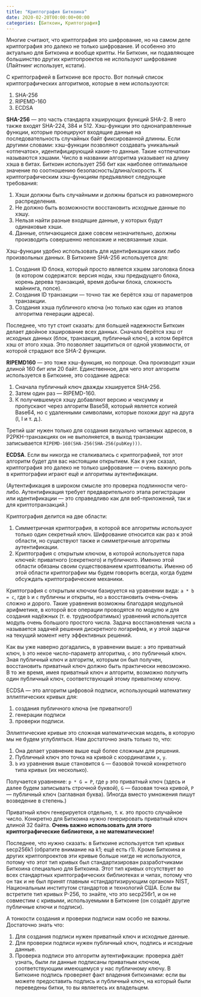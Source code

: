 ```yaml
---
title: "Криптография Биткоина"
date: 2020-02-20T00:00:00+00:00
categories: [Биткоин, Криптография]
---
```


Многие считают, что криптография это шифрование, но на самом деле криптография это далеко не только шифрование. И особенно это актуально для Биткоина и вообще крипты. Ни Биткоин, ни подавляющее большинство других криптопроектов не используют шифрование (Лайтнинг использует, кстати).

С криптографией в Биткоине все просто. Вот полный список криптографических алгоритмов, которые в нем используются:
1. SHA-256
2. RIPEMD-160
3. ECDSA

**SHA-256** — это часть стандарта хэширующих функций SHA-2. В него также входят SHA-224, 384 и 512. Хэш-функции это однонаправленные функции, которые проецируют входящие данные на последовательность случайных байт фиксированной длинны. Если другими словами: хэш-функции позволяют создавать уникальный «отпечаток», идентифицирующий какие-то данные. Такие «отпечатки» называются хэшами. 
Число в названии алгоритма указывает на длину хэша в битах. Биткоин использует 256 бит как наиболее оптимальное значение по соотношению безопасность/длина/скорость.
К криптографическим хэш-функциям предъявляют следующие требования:
1. Хэши должны быть случайными и должны браться из равномерного распределения.
2. Не должно быть возможности восстановить исходные данные по хэшу.
3. Нельзя найти разные входящие данные, у которых будут одинаковые хэши.
4. Данные, отличающиеся даже совсем незначительно, должны производить совершенно непохожие и несвязанные хэши.

Хэш-функции удобно использовать для идентификации каких либо произвольных данных. В Биткоине SHA-256 используется для:
1. Создания ID блока, который просто является хэшем заголовка блока (в котором содержатся: версия ноды, хэш предыдущего блока, корень дерева транзакций, время добычи блока, сложность майнинга, nonce).
2. Создания ID транзакции — точно так же берётся хэш от параметров транзакции.
3. Создания хэша публичного ключа (но только как один из этапов алгоритма генерации адреса).

Последнее, что тут стоит сказать: для большей надежности Биткоин делает двойное хэширование всех данных. Сначала берётся хэш от исходных данных (блок, транзакция, публичный ключ), а котом берётся хэш от этого хэша. Это позволяет защититься от одной уязвимости, от которой страдают все SHA-2 функции.

**RIPEMD160** — это тоже хэш-функция, но попроще. Она производит хэши длиной 160 бит или 20 байт. Единственное, для чего этот алгоритм используется в Биткоине, это создание адреса:
1. Сначала публичный ключ дважды хэшируется SHA-256.
2. Затем один раз — RIPEMD-160.
3. К получившемуся хэшу добавляют версию и чексумму и пропускают через алгоритм Base58, который является копией Base64, но с удаленными символами, которые похожи друг на друга (l, I и т. д.).

Третий шаг нужен только для создания визуально читаемых адресов, в P2PKH-транзакциях он не выполняется, в выход транзакции записывается `RIPEMD-160(SHA-256(SHA-256(pubKey)))`.

**ECDSA**. Если вы никогда не сталкивались с криптографией, тот этот алгоритм будет для вас настоящим открытием. Как я уже сказал, криптография это далеко не только шифрование — очень важную роль в криптографии играют ещё и алгоритмы аутентификации. 

(Аутентификация в широком смысле это проверка подлинности чего-либо. Аутентификация требует предварительного этапа регистрации или идентификации — это справедливо как для веб-приложений, так и для криптотранзакций.)

Криптография делится на две области:
1. Симметричная криптография, в которой все алгоритмы используют только один секретный ключ. Шифрование относится как раз к этой области, но существуют также и симметричные алгоритмы аутентификации.
2. Криптография с открытым ключом, в которой используется пара ключей: приватного (секретного) и публичного. Именно этой области обязаны своим существованием криптовалюты. Именно об этой области криптографии мы будем говорить всегда, когда будем обсуждать криптографические механики.

Криптография с открытым ключом базируется на уравнении вида: `a * b = c`, где `b` и `c` публичны и открыты, но `a` восстановить очень-очень сложно и дорого. Такие уравнения возможны благодаря модульной арифметике, в которой все операции проводятся по модулю и для создания надёжных (т. е. труднообратимых) уравнений используется модуль очень большого простого числа. Задача восстановления числа `a` называется задачей решения дискретного логарифма, и у этой задачи на текущий момент нету эффективных решений.

Как вы уже наверно догадались, в уравнении выше: `a` это приватный ключ, `b` это некое число-параметр алгоритма, `c` это публичный ключ. Зная публичный ключ и алгоритм, которым он был получен, восстановить приватный ключ должно быть практически невозможно. В то же время, имея приватный ключ и алгоритм, возможно получить один публичный ключ, соответствующий этому приватному ключу.

ECDSA — это алгоритм цифровой подписи, использующий математику эллиптических кривых для:
1. создания публичного ключа (не приватного!)
2. генерации подписи
3. проверки подписи.

Эллиптические кривые это сложная математическая модель, в которую мы не будем углубляться. Нам достаточно знать только то, что:
1. Она делает уравнение выше ещё более сложным для решения.
2. Публичный ключ это точка на кривой с координатами `x`, `y`.
3. `b` из уравнения выше становится `G` — базовой точкой конкретного типа кривых (их несколько).

Получается уравнение: `p * G = P`, где `p` это приватный ключ (здесь и далее будем записывать строчной буквой), `G` — базовая точка кривой,  `P` — публичный ключ (заглавная буква). (Иногда вместо умножения пишут возведение в степень.)

Приватный ключ генерируется отдельно, т. к. это просто случайное число. Конкретно для Биткоина нужно генерировать приватный ключ длиной 32 байта. **Очень важно использовать для этого криптографические библиотеки, а не математические!**

Последнее, что нужно сказать: в Биткоине используется тип кривых secp256k1 (обратите внимание на k1; ещё есть r1). Кроме Биткоина и других криптопроектов эти кривые больше нигде не используются, потому что этот тип кривых был стандартизирован разработчиками Биткоина специально для Биткоина. Этот тип кривых отсутствует во всех стандартных криптографических библиотеках и чипах, потому что он так и не был принят главным «стандартизирующим органом» NIST, Национальным институтом стандартов и технологий США. Если вы встретите тип кривых P-256, то знайте, что это secp256r1, и он не совместим с кривыми, используемыми в Биткоине (он создаёт другие публичные ключи и подписи).

А тонкости создания и проверки подписи нам особо не важны. Достаточно знать что:
1. Для создания подписи нужен приватный ключ и исходные данные.
2. Для проверки подписи нужен публичный ключ, подпись и исходные данные.
3. Проверка подписи это алгоритм аутентификации: проверка даёт узнать, были ли данные подписаны приватным ключом, соответствующим имеющемуся у нас публичному ключу. В Биткоине подпись проверяет факт владения биткоинами: если вы можете предоставить подпись и публичный ключ, на который были переведены битки, то вы являетесь их владельцем.
